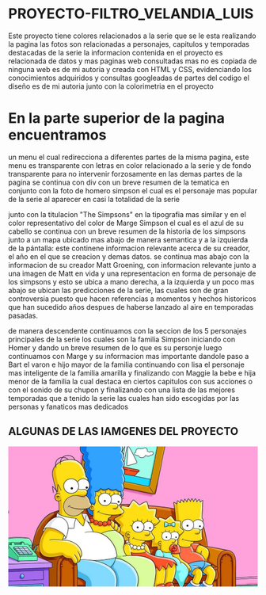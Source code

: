 # PROYECTO-FILTRO_VELANDIA_LUIS
Este proyecto tiene colores relacionados a la serie que se le esta realizando la pagina 
las fotos son relacionadas a personajes, capitulos y temporadas destacadas de la serie
la informacion contenida en el proyecto  es relacionada de datos y mas paginas web consultadas mas no es copiada de ninguna web 
es de mi autoria y creada con HTML y CSS, evidenciando los conocimientos adquiridos y consultas googleadas de partes del codigo
el diseño es de mi autoria junto con la colorimetria en el proyecto

# En la parte superior de la pagina  encuentramos
un menu el cual redirecciona a diferentes partes de la misma pagina,
este menu es transparente con letras en color relacionado a la serie y de fondo transparente para no intervenir forzosamente en las demas partes de la pagina
se continua con div con un breve resumen de la tematica en conjunto con la foto de homero simpson el cual es el personaje mas popular de la serie al aparecer en casi la totalidad de la serie

junto con la titulacion "The Simpsons" en la tipografia mas similar y en el color representativo del color de Marge Simpson el cual es el azul de su cabello
se continua  con un breve resumen de la historia de los simpsons junto a un mapa ubicado mas abajo de manera semantica y a la izquierda de la pántalla: este continene informacion relevante acerca de su creador, el año en el que se creacion y demas datos.
se continua mas abajo con la informacion de su creador Matt Groening, con informacion relevante junto a una imagen de Matt en vida y una representacion en forma de personaje de los simpsons
y esto se ubica  a mano derecha,  a la izquierda y un poco mas abajo se ubican las predicciones de la serie, las cuales son de gran controversia puesto que hacen referencias a momentos y hechos historicos que han sucedido años despues de haberse lanzado al aire en temporadas pasadas.

de manera descendente continuamos con la seccion de los 5 personajes principales de la serie los cuales son la familia Simpson
iniciando con Homer y dando un breve resumen de lo que es su personje
luego continuamos con Marge  y su informacion mas importante
dandole paso a Bart el varon e hijo mayor de la familia
continuando con lisa el personaje mas inteligente de la familia amarilla
y finalizando con Maggie la bebe e hija menor de la familia la cual destaca en ciertos capitulos con sus acciones o con el sonido de su chupon
y finalizando con una lista de las mejores temporadas que a tenido la serie las cuales han sido escogidas por  las personas y fanaticos mas dedicados 

## ALGUNAS DE LAS IAMGENES DEL PROYECTO 

![1](img/familia.jpg)
